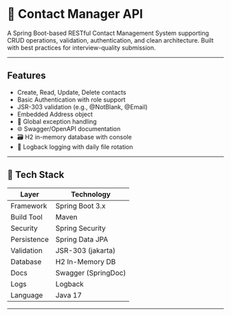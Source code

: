 # 📇 Contact Manager API

A Spring Boot-based RESTful Contact Management System supporting CRUD operations, validation, authentication, and clean architecture. Built with best practices for interview-quality submission.

---

##  Features

- Create, Read, Update, Delete contacts
-  Basic Authentication with role support
-  JSR-303 validation (e.g., @NotBlank, @Email)
-  Embedded Address object
- 🧾 Global exception handling
- 🌐 Swagger/OpenAPI documentation
- 🗃️ H2 in-memory database with console
- 🧾 Logback logging with daily file rotation
  
---

## 🧰 Tech Stack

| Layer         | Technology        |
|---------------|-------------------|
| Framework     | Spring Boot 3.x   |
| Build Tool    | Maven             |
| Security      | Spring Security   |
| Persistence   | Spring Data JPA   |
| Validation    | JSR-303 (jakarta) |
| Database      | H2 In-Memory DB   |
| Docs          | Swagger (SpringDoc) |
| Logs          | Logback           |
| Language      | Java 17           |

---
